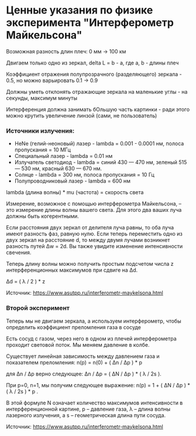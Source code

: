 # Ценные указания по физике эксперимента "Интерферометр Майкельсона"

Возможная разность длин плеч: 0 мм -> 100 км

Двигаем только одно из зеркал, delta L = b - a, где a, b - длины плеч

Коэффициент отражения полупрозрачного (разделяющего) зеркала - 0.5, но можно варьировать 0.1 -> 0.9

Должны уметь отклонять отражающие зеркала на маленькие углы - на секунды, максимум минуты

Интерференция должна занимать бОльшую часть картинки - ради этого можно крутить увеличение линзой (сами, не пользователь)

### Источники излучения:

- HeNe (гелий-неоновый) лазер - lambda = 0.001 - 0.0001 нм, полоса пропускания = 10 МГц
- Специальный лазер - lambda = 0.01 нм
- Излучатель светодиод - lambda = синий 430 — 470 нм, зеленый 515 — 530 нм, красный 630 — 670 нм.
- Солнце - lambda = 300 нм, полоса пропускания = 10 Гц
- Полупроводниковый лазер -  lambda = 600 нм

lambda (длина волны) * mu (частота) = скорость света

Измерение, возможное с помощью интерферометра Майкельсона, – это измерение длины волны вашего света. Для этого два ваших луча должны быть когерентными. 

Если расстояния двух зеркал от делителя луча равны, то оба луча имеют разность фаз, равную нулю. Если теперь переместить одно из двух зеркал на расстояние d, то между двумя лучами возникнет разность путей Δw = 2d. Вы также увидите изменение интенсивности свечения.

Теперь длину волны можно получить простым подсчетом числа z интерференционных максимумов при сдвиге на Δd.

Δd = ( λ / 2 ) * z

Источник: https://www.asutpp.ru/interferometr-maykelsona.html

### Второй эксперимент

Теперь мы не двигаем зеркала, а используем интерферометр, чтобы определить коэффициент преломления газа в сосуде

Есть сосуд с газом, через него в одном из плечей интерферометра проходит световой поток. Мы меняем давление в колбе.

Существует линейная зависимость между давлением газа и показателем преломления: n(p) = n(0) + ( Δn / Δp ) * p 

для Δn / Δp верно следующее: Δn / Δp = ( ΔN / Δp ) * ( λ / 2s ).

При p=0, n=1, мы получим следующее выражение: n(p) = 1 + ( ΔN / Δp ) * ( λ / 2s ) * p .

В этой формуле N означает количество максимумов интенсивности в интерференционной картине, p – давление газа, λ – длина волны лазерного излучения, а s – геометрическая длина пути сосуда.

Источник: https://www.asutpp.ru/interferometr-maykelsona.html